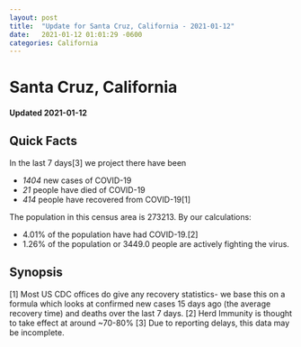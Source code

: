 ```yaml
---
layout: post
title:  "Update for Santa Cruz, California - 2021-01-12"
date:   2021-01-12 01:01:29 -0600
categories: California
---
```


# Santa Cruz, California
#### Updated 2021-01-12

## Quick Facts

In the last 7 days[3] we project there have been
- *1404* new cases of COVID-19
- *21* people have died of COVID-19
- *414* people have recovered from COVID-19[1]

The population in this census area is 273213. By our calculations:
- 4.01% of the population have had COVID-19.[2]
- 1.26% of the population or 3449.0 people are actively fighting the virus.

## Synopsis




[1] Most US CDC offices do give any recovery statistics- we base this on a formula which looks at confirmed new cases
15 days ago (the average recovery time) and deaths over the last 7 days.
[2] Herd Immunity is thought to take effect at around ~70-80%
[3] Due to reporting delays, this data may be incomplete. 
    